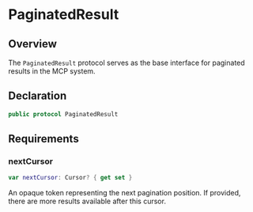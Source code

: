 # PaginatedResult

## Overview

The `PaginatedResult` protocol serves as the base interface for paginated results in the MCP system.

## Declaration

```swift
public protocol PaginatedResult
```

## Requirements

### nextCursor

```swift
var nextCursor: Cursor? { get set }
```

An opaque token representing the next pagination position. If provided, there are more results available after this cursor.
